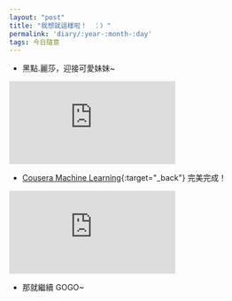 ```yaml
---
layout: "post"
title: "我想就這樣啦！　：）"
permalink: 'diary/:year-:month-:day'
tags: 今日隨意
---
```


- 黑點.麗莎，迎接可愛妹妹~ 

<iframe src="https://www.youtube.com/embed/OKO2UVZUlzo" frameborder="0" allow="accelerometer; autoplay; encrypted-media; gyroscope; picture-in-picture" allowfullscreen></iframe>

- [Cousera Machine Learning](https://www.coursera.org/account/accomplishments/verify/PDEWSG5VVJ8F){:target="_back"} 完美完成！

<iframe src="https://www.youtube.com/embed/j2nGxw8sKYU" frameborder="0" allow="accelerometer; autoplay; encrypted-media; gyroscope; picture-in-picture" allowfullscreen></iframe>

- 那就繼續 GOGO~